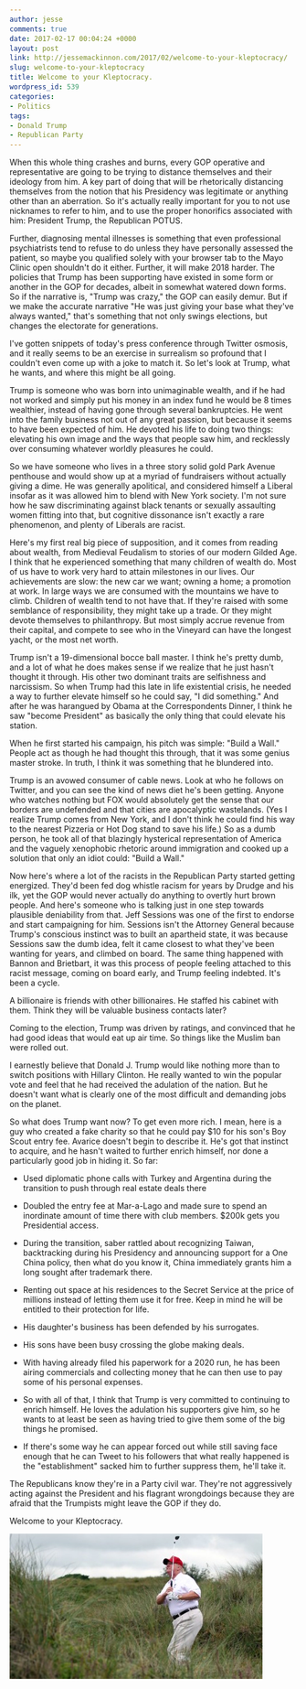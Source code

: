 ```yaml
---
author: jesse
comments: true
date: 2017-02-17 00:04:24 +0000
layout: post
link: http://jessemackinnon.com/2017/02/welcome-to-your-kleptocracy/
slug: welcome-to-your-kleptocracy
title: Welcome to your Kleptocracy.
wordpress_id: 539
categories:
- Politics
tags:
- Donald Trump
- Republican Party
---
```


When this whole thing crashes and burns, every GOP operative and representative are going to be trying to distance themselves and their ideology from him. A key part of doing that will be rhetorically distancing themselves from the notion that his Presidency was legitimate or anything other than an aberration. So it's actually really important for you to not use nicknames to refer to him, and to use the proper honorifics associated with him: President Trump, the Republican POTUS.

Further, diagnosing mental illnesses is something that even professional psychiatrists tend to refuse to do unless they have personally assessed the patient, so maybe you qualified solely with your browser tab to the Mayo Clinic open shouldn't do it either. Further, it will make 2018 harder. The policies that Trump has been supporting have existed in some form or another in the GOP for decades, albeit in somewhat watered down forms. So if the narrative is, "Trump was crazy," the GOP can easily demur. But if we make the accurate narrative "He was just giving your base what they've always wanted," that's something that not only swings elections, but changes the electorate for generations.

I've gotten snippets of today's press conference through Twitter osmosis, and it really seems to be an exercise in surrealism so profound that I couldn't even come up with a joke to match it. So let's look at Trump, what he wants, and where this might be all going.

Trump is someone who was born into unimaginable wealth, and if he had not worked and simply put his money in an index fund he would be 8 times wealthier, instead of having gone through several bankruptcies. He went into the family business not out of any great passion, but because it seems to have been expected of him. He devoted his life to doing two things: elevating his own image and the ways that people saw him, and recklessly over consuming whatever worldly pleasures he could.

So we have someone who lives in a three story solid gold Park Avenue penthouse and would show up at a myriad of fundraisers without actually giving a dime. He was generally apolitical, and considered himself a Liberal insofar as it was allowed him to blend with New York society. I'm not sure how he saw discriminating against black tenants or sexually assaulting women fitting into that, but cognitive dissonance isn't exactly a rare phenomenon, and plenty of Liberals are racist.

Here's my first real big piece of supposition, and it comes from reading about wealth, from Medieval Feudalism to stories of our modern Gilded Age. I think that he experienced something that many children of wealth do. Most of us have to work very hard to attain milestones in our lives. Our achievements are slow: the new car we want; owning a home; a promotion at work. In large ways we are consumed with the mountains we have to climb. Children of wealth tend to not have that. If they're raised with some semblance of responsibility, they might take up a trade. Or they might devote themselves to philanthropy. But most simply accrue revenue from their capital, and compete to see who in the Vineyard can have the longest yacht, or the most net worth.

Trump isn't a 19-dimensional bocce ball master. I think he's pretty dumb, and a lot of what he does makes sense if we realize that he just hasn't thought it through. His other two dominant traits are selfishness and narcissism. So when Trump had this late in life existential crisis, he needed a way to further elevate himself so he could say, "I did something." And after he was harangued by Obama at the Correspondents Dinner, I think he saw "become President" as basically the only thing that could elevate his station.

When he first started his campaign, his pitch was simple: "Build a Wall." People act as though he had thought this through, that it was some genius master stroke. In truth, I think it was something that he blundered into.

Trump is an avowed consumer of cable news. Look at who he follows on Twitter, and you can see the kind of news diet he's been getting. Anyone who watches nothing but FOX would absolutely get the sense that our borders are undefended and that cities are apocalyptic wastelands. (Yes I realize Trump comes from New York, and I don't think he could find his way to the nearest Pizzeria or Hot Dog stand to save his life.) So as a dumb person, he took all of that blazingly hysterical representation of America and the vaguely xenophobic rhetoric around immigration and cooked up a solution that only an idiot could: "Build a Wall."

Now here's where a lot of the racists in the Republican Party started getting energized. They'd been fed dog whistle racism for years by Drudge and his ilk, yet the GOP would never actually do anything to overtly hurt brown people. And here's someone who is talking just in one step towards plausible deniability from that. Jeff Sessions was one of the first to endorse and start campaigning for him. Sessions isn't the Attorney General because Trump's conscious instinct was to built an apartheid state, it was because Sessions saw the dumb idea, felt it came closest to what they've been wanting for years, and climbed on board. The same thing happened with Bannon and Brietbart, it was this process of people feeling attached to this racist message, coming on board early, and Trump feeling indebted. It's been a cycle.

A billionaire is friends with other billionaires. He staffed his cabinet with them. Think they will be valuable business contacts later?

Coming to the election, Trump was driven by ratings, and convinced that he had good ideas that would eat up air time. So things like the Muslim ban were rolled out.

I earnestly believe that Donald J. Trump would like nothing more than to switch positions with Hillary Clinton. He really wanted to win the popular vote and feel that he had received the adulation of the nation. But he doesn't want what is clearly one of the most difficult and demanding jobs on the planet.

So what does Trump want now? To get even more rich. I mean, here is a guy who created a fake charity so that he could pay $10 for his son's Boy Scout entry fee. Avarice doesn't begin to describe it. He's got that instinct to acquire, and he hasn't waited to further enrich himself, nor done a particularly good job in hiding it. So far:

  * Used diplomatic phone calls with Turkey and Argentina during the transition to push through real estate deals there

  * Doubled the entry fee at Mar-a-Lago and made sure to spend an inordinate amount of time there with club members. $200k gets you Presidential access.

  * During the transition, saber rattled about recognizing Taiwan, backtracking during his Presidency and announcing support for a One China policy, then what do you know it, China immediately grants him a long sought after trademark there.

  * Renting out space at his residences to the Secret Service at the price of millions instead of letting them use it for free. Keep in mind he will be entitled to their protection for life.

  * His daughter's business has been defended by his surrogates.

  * His sons have been busy crossing the globe making deals.

  * With having already filed his paperwork for a 2020 run, he has been airing commercials and collecting money that he can then use to pay some of his personal expenses.

  * So with all of that, I think that Trump is very committed to continuing to enrich himself. He loves the adulation his supporters give him, so he wants to at least be seen as having tried to give them some of the big things he promised.

  * If there's some way he can appear forced out while still saving face enough that he can Tweet to his followers that what really happened is the "establishment" sacked him to further suppress them, he'll take it.

The Republicans know they're in a Party civil war. They're not aggressively acting against the President and his flagrant wrongdoings because they are afraid that the Trumpists might leave the GOP if they do.

Welcome to your Kleptocracy.

<img src="/images/2017/trump-golf.jpg" alt="">
